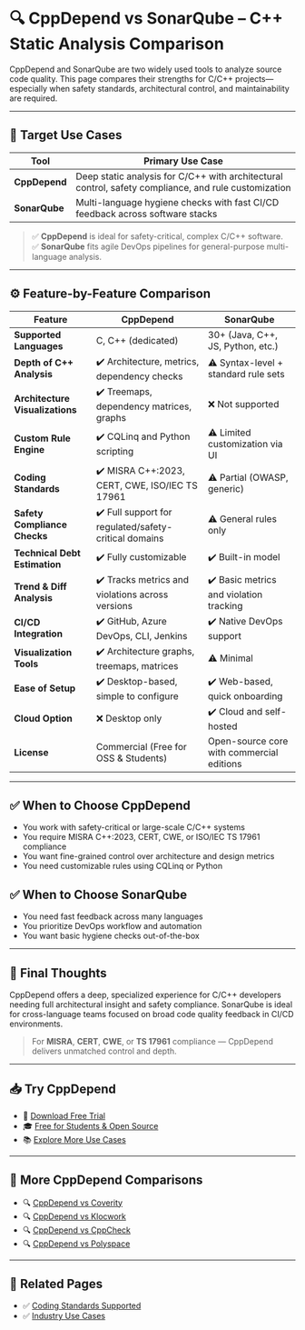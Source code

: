 <!--
title: CppDepend vs SonarQube – C++ Static Code Analysis Comparison
description: Compare CppDepend and SonarQube for static analysis of C++ codebases. Understand safety compliance, architectural analysis, and key feature differences.
keywords: cppdepend, sonarqube, static analysis, MISRA, CERT, CWE, ISO TS 17961, code compliance, secure coding, safety-critical software, CI/CD
canonical: https://www.cppdepend.com/documentation/cppdepend-vs-sonarqube
-->

# 🔍 CppDepend vs SonarQube – C++ Static Analysis Comparison

CppDepend and SonarQube are two widely used tools to analyze source code quality. This page compares their strengths for C/C++ projects—especially when safety standards, architectural control, and maintainability are required.

---

## 🎯 Target Use Cases

| Tool         | Primary Use Case                                                                 |
|--------------|-----------------------------------------------------------------------------------|
| **CppDepend** | Deep static analysis for C/C++ with architectural control, safety compliance, and rule customization |
| **SonarQube** | Multi-language hygiene checks with fast CI/CD feedback across software stacks    |

> ✅ **CppDepend** is ideal for safety-critical, complex C/C++ software.  
> ✅ **SonarQube** fits agile DevOps pipelines for general-purpose multi-language analysis.

---

## ⚙️ Feature-by-Feature Comparison

| **Feature**                   | **CppDepend**                                                | **SonarQube**                                   |
|-------------------------------|---------------------------------------------------------------|-------------------------------------------------|
| **Supported Languages**       | C, C++ (dedicated)                                            | 30+ (Java, C++, JS, Python, etc.)              |
| **Depth of C++ Analysis**     | ✔️ Architecture, metrics, dependency checks                   | ⚠️ Syntax-level + standard rule sets           |
| **Architecture Visualizations** | ✔️ Treemaps, dependency matrices, graphs                    | ❌ Not supported                                |
| **Custom Rule Engine**        | ✔️ CQLinq and Python scripting                                | ⚠️ Limited customization via UI                |
| **Coding Standards**          | ✔️ MISRA C++:2023, CERT, CWE, ISO/IEC TS 17961               | ⚠️ Partial (OWASP, generic)                    |
| **Safety Compliance Checks**  | ✔️ Full support for regulated/safety-critical domains         | ⚠️ General rules only                          |
| **Technical Debt Estimation** | ✔️ Fully customizable                                         | ✔️ Built-in model                              |
| **Trend & Diff Analysis**     | ✔️ Tracks metrics and violations across versions              | ✔️ Basic metrics and violation tracking        |
| **CI/CD Integration**         | ✔️ GitHub, Azure DevOps, CLI, Jenkins                         | ✔️ Native DevOps support                       |
| **Visualization Tools**       | ✔️ Architecture graphs, treemaps, matrices                    | ⚠️ Minimal                                     |
| **Ease of Setup**             | ✔️ Desktop-based, simple to configure                         | ✔️ Web-based, quick onboarding                 |
| **Cloud Option**              | ❌ Desktop only                                               | ✔️ Cloud and self-hosted                       |
| **License**                   | Commercial (Free for OSS & Students)                         | Open-source core with commercial editions      |

---

## ✅ When to Choose CppDepend

- You work with safety-critical or large-scale C/C++ systems  
- You require MISRA C++:2023, CERT, CWE, or ISO/IEC TS 17961 compliance  
- You want fine-grained control over architecture and design metrics  
- You need customizable rules using CQLinq or Python  

## ✅ When to Choose SonarQube

- You need fast feedback across many languages  
- You prioritize DevOps workflow and automation  
- You want basic hygiene checks out-of-the-box  

---

## 🧠 Final Thoughts

CppDepend offers a deep, specialized experience for C/C++ developers needing full architectural insight and safety compliance. SonarQube is ideal for cross-language teams focused on broad code quality feedback in CI/CD environments.

> For **MISRA**, **CERT**, **CWE**, or **TS 17961** compliance — CppDepend delivers unmatched control and depth.

---

## 📥 Try CppDepend

- 🔗 [Download Free Trial](https://www.cppdepend.com/download)  
- 🎓 [Free for Students & Open Source](https://www.cppdepend.com/cppdepend-for-oss)  
- 📚 [Explore More Use Cases](https://www.cppdepend.com/use-cases)

---

## 🔁 More CppDepend Comparisons

- 🔍 [CppDepend vs Coverity](cppdepend-vs-coverity.md)
- 🔍 [CppDepend vs Klocwork](cppdepend-vs-klocwork.md)
- 🔍 [CppDepend vs CppCheck](cppdepend-vs-cppcheck.md)
- 🔍 [CppDepend vs Polyspace](cppdepend-vs-polyspace.md)

---

## 📎 Related Pages

- ✅ [Coding Standards Supported](coding-standards-supported.md)  
- ✅ [Industry Use Cases](case-studies/automotive.md)

